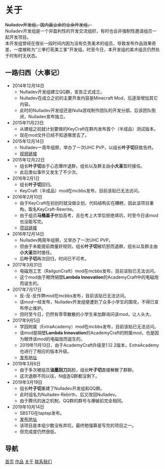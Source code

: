# 关于
~~Nulladev开发组，国内最业余的业余开发组。~~<br>
Nulladev开发组是一个非盈利性的开发交流组织，有时也会非强制性邀请组员一起开发项目。<br>
本开发组曾经在很长一段时间内因为没有负责美术的组员，导致发布作品效果奇差，一度被称为“三拳打死美工爹”开发组。时至今日，本开发组的美术组员仍然处于时有时无状态。<br>
## 一路归西（大事记）
+ 2014年12月14日
	+ Nulladev开发组建立QQ群，宣告正式成立。
	+ Nulladev在成立之初的主要开发内容是Minecraft Mod，后逐渐增加其它内容。
	+ 此时的Nulladev开发组还是Nulla游戏制作团队的开发分部。后该团队倒闭，Nulladev宣布独立。
+ 2015年11月23日
	+ 从建组之初就计划要做的KeyCraft在群内发布首个（半成品）测试版本。
	+ 现在mod文件已经不知道哪里去了。
+ 2015年12月14日
	+ Nulladev一周年组祭，举办了一次UHC PVP，以组长**叶子切**获胜告终。
	+ [视频链接](http://www.bilibili.com/video/av3393075/)
+ 2015年12月22日
	+ 组长**叶子切**由于心态爆炸退群，组长以及群主由**小大圣**暂时接任。
	+ 此后类似事件又发生了不少次。
+ 2016年2月1日
	+ 组长**叶子切**回归。
	+ KeyCraft（半成品）mod在mcbbs发布，目前该贴已无法访问。
+ 2016年2月10日
	+ 由于KeyCraft在初创时就没做企划，代码结构实在糟糕，因此该项目重构，取名KeyCraft-Rewrite。
	+ 由于组员**马桶盖子**参加高考，且在考上大学后拒绝填坑，时至今日该mod也没能写完。
	+ [项目链接](https://github.com/NullaDev/KeyCraft-Rewrite)
+ 2016年12月14日
	+ Nulladev两周年组祭，又举办了一次UHC PVP。
	+ 但由于未能提前商量好规则，组长**叶子切**被坑怒而退群，组长以及群主由**小大圣**暂时接任。
	+ 后**叶子切**再次回归，时间已不可考。
+ 2017年3月31日
	+ 电磁炮工艺（RailgunCraft）mod在mcbbs发布，目前该贴已无法访问。
	+ 这个mod由于眼馋隔壁**Lambda Innovation**的AcademyCraft中的电磁炮而诞生的。
+ 2017年7月17日
	+ 反-反-反作弊mod在mcbbs发布，目前该贴已无法访问。
	+ 该mod一经发布，Nulladev开发组便遭到了众多小学生的围攻，不得已宣布停止维护。
	+ 但时至今日，仍然有零零散散的小学生来加群询问该mod，让人头大。
+ 2017年9月5日
	+ 学园附属（ExtraAcademy）mod在mcbbs发布，目前该贴已无法访问。
	+ 该mod是隔壁**Lambda Innovation**的AcademyCraft的附属mod，也是因为眼馋该mod的电磁炮而诞生的。
	+ 2019年11月13日，由于AcademyCraft升级至1.12.2版本，ExtraAcademy也进行了相应的版本升级。
	+ [发布地址](https://www.mcbbs.net/thread-925975-1-1.html)
+ 2019年3月6日
	+ 由于多次被组员**油墨刮刀**跳脸，组长**叶子切**直接解散了群聊。
	+ 这次退群不同以往，N组连Q群都没剩下。
+ 2019年3月19日
	+ 组长**叶子切**重建了Nulladev开发组和QQ群。
	+ 此时组名为Nulladev-Rebirth，后又改回Nulladev。
	+ 由于腾讯的迷之机制，QQ群的群号与爆破前完全相同。
+ 2019年10月14日
	+ SBSTG在taptap发布。
	+ [发布地址](https://www.taptap.com/app/176782)
	+ 该项目是本组少数没有弃坑，最终勉强算是写完的项目之一。
	+ 但完成度仍然很低。
	
## 导航
[首页](../index.md)	[作品](../products/index.md)	[关于](../about/index.md)	[联系我们](../about/contact.md)